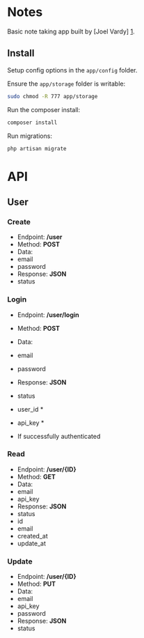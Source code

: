 # Notes

Basic note taking app built by [Joel Vardy] [1].

## Install

Setup config options in the `app/config` folder.

Ensure the `app/storage` folder is writable:

```bash
sudo chmod -R 777 app/storage
```

Run the composer install:

```bash
composer install
```

Run migrations:

```bash
php artisan migrate
```

# API

## User

### Create

 * Endpoint: **/user**
 * Method: **POST**
 * Data:
  * email
  * password
 * Response: **JSON**
  * status

### Login

 * Endpoint: **/user/login**
 * Method: **POST**
 * Data:
  * email
  * password
 * Response: **JSON**
  * status
  * user_id *
  * api_key *

* If successfully authenticated

### Read

 * Endpoint: **/user/{ID}**
 * Method: **GET**
 * Data:
  * email
  * api_key
 * Response: **JSON**
  * status
  * id
  * email
  * created_at
  * update_at

### Update

 * Endpoint: **/user/{ID}**
 * Method: **PUT**
 * Data:
  * email
  * api_key
  * password
 * Response: **JSON**
  * status

  [1]: http://joelvardy.com/